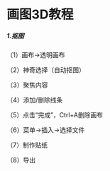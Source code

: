 # 画图3D教程

##### 1.抠图

（1）画布$\rightarrow$透明画布

（2）神奇选择（自动抠图）

（3）聚焦内容

（4）添加/删除线条

（5）点击“完成”，Ctrl+A删除画布

（6）菜单$\rightarrow$插入$\rightarrow$选择文件

（7）制作贴纸

（8）导出


